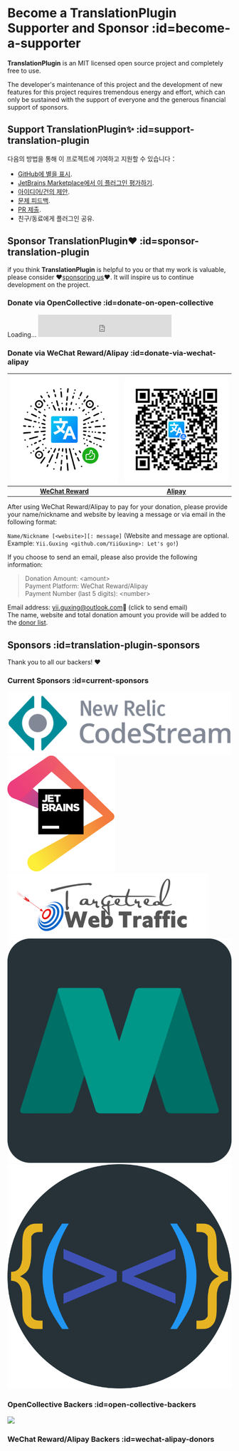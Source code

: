 # Become a TranslationPlugin Supporter and Sponsor :id=become-a-supporter

**TranslationPlugin** is an MIT licensed open source project and completely free to use.

The developer's maintenance of this project and the development of new features for this project requires tremendous
energy and effort, which can only be sustained with the support of everyone and the generous financial support of
sponsors.

## Support TranslationPlugin✨ :id=support-translation-plugin

다음의 방법을 통해 이 프로젝트에 기여하고 지원할 수 있습니다：

- [GitHub에 별을 표시](https://github.com/YiiGuxing/TranslationPlugin).
- [JetBrains Marketplace에서 이 플러그인 평가하기](https://plugins.jetbrains.com/plugin/8579-translation/reviews).
- [아이디어/건의 제안](https://github.com/YiiGuxing/TranslationPlugin/discussions/categories/ideas).
- [문제 피드백](https://github.com/YiiGuxing/TranslationPlugin/issues/new/choose).
- [PR 제출](https://github.com/YiiGuxing/TranslationPlugin).
- 친구/동료에게 플러그인 공유.

## Sponsor TranslationPlugin❤️ :id=sponsor-translation-plugin

if you think **TranslationPlugin** is helpful to you or that my work is valuable, please consider
❤️[sponsoring us](#sponsor-translation-plugin)❤️. It will inspire us to continue development on the project.

### Donate via OpenCollective :id=donate-on-open-collective

<div class="open-collective-donate-button">
  <span>Loading...</span>
  <iframe src="https://opencollective.com/translation-plugin/donate/button?color=blue" width="300" height="50" frameborder="0"></iframe>
</div>

### Donate via WeChat Reward/Alipay :id=donate-via-wechat-alipay

<div class="donate-qr-code">

| [![WeChat Reward](../img/donating_wechat_pay.svg)](https://pay.weixin.qq.com/index.php/public/wechatpay_en) | [![Alipay](../img/donating_alipay.svg)](https://global.alipay.com) |
|:-----------------------------------------------------------------------------------------------------------:|:------------------------------------------------------------------:|
|                [**WeChat Reward**](https://pay.weixin.qq.com/index.php/public/wechatpay_en)                 |              [**Alipay**](https://global.alipay.com)               |

</div>

After using WeChat Reward/Alipay to pay for your donation, please provide your name/nickname and website by leaving a
message or via email in the following format:

`Name/Nickname [<website>][: message]` (Website and message are optional. Example: `Yii.Guxing <github.com/YiiGuxing>:
Let's go!`)

If you choose to send an email, please also provide the following information:
> Donation Amount: \<amount>  
> Payment Platform: WeChat Reward/Alipay  
> Payment Number (last 5 digits): \<number>

Email address: [yii.guxing@outlook.com](mailto:yii.guxing@outlook.com?subject=Donate&body=Name%2FNickname%3Cwebsite%3E%3A%20%3Cmessage%3E%0D%0DDonation%20Amount%3A%20%3Camount%3E%0DPayment%20Platform%3A%20Alipay%2FWeChat%20Reward%0DPayment%20Number%20%28last%205%20digits%29%3A%20%3Cnumber%3E%0D%0D)📨 (click to send email)  
The name, website and total donation amount you provide will be added to the [donor list](#wechat-alipay-donors).

## Sponsors :id=translation-plugin-sponsors

Thank you to all our backers! ❤️

### Current Sponsors :id=current-sponsors

<div class="sponsors">

[![New Relic CodeStream](../img/sponsor_new_relic_code_stream.svg ':class=active')](https://sponsorlink.codestream.com/?utm_source=jbmarket&utm_campaign=translation&utm_medium=banner 'New Relic CodeStream')
[![JetBrains](../img/jetbrains.svg)](https://www.jetbrains.com/?from=TranslationPlugin 'JetBrains')
[![Targeted Web Traffic](../img/sponsor_targeted_web_traffic.png)](https://www.targetedwebtraffic.com/?from=TranslationPlugin 'Targeted Web Traffic')
[![Atom Material Themes & Plugins](../img/sponsor_atom_material_themes.svg)](https://material-theme.com/?utm_source=opencollective&utm_medium=github&utm_campaign=translation-plugin 'Atom Material Themes & Plugins')
[![Intellij Rainbow Brackets](../img/sponsor_intellij_rainbow_brackets.svg)](https://github.com/izhangzhihao/intellij-rainbow-brackets 'Intellij Rainbow Brackets')

</div>

### OpenCollective Backers :id=open-collective-backers

[![](https://opencollective.com/translation-plugin/individuals.svg?width=900&button=false)](https://opencollective.com/translation-plugin/donate)

### WeChat Reward/Alipay Backers :id=wechat-alipay-donors

<div class="wechat-alipay-donors"><script src="js/patrons.js" async></script></div>